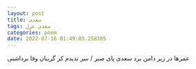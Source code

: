 ```yaml
---
layout: post
title: سعدی
tags: سعدی غزل
categories: poem
date: 2022-07-16 01:49:03.258385
---
```


عمرها در زیر دامن برد سعدی پای صبر / سر ندیدم کز گریبان وفا برداشتی